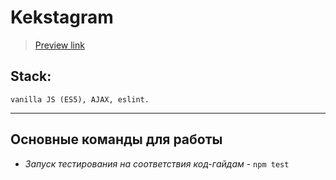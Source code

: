 # Kekstagram

> [Preview link](https://sdwayy.github.io/Kekstagram/)

## Stack:
    vanilla JS (ES5), AJAX, eslint.
---
## Основные команды для работы
* *Запуск тестирования на соответствия код-гайдам* - `npm test`
